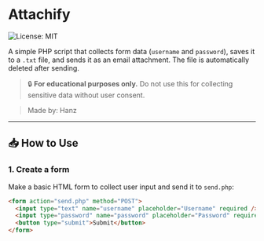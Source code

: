 # Attachify

![License: MIT](https://img.shields.io/badge/License-MIT-yellow.svg)

A simple PHP script that collects form data (`username` and `password`), saves it to a `.txt` file, and sends it as an email attachment. The file is automatically deleted after sending.

> 🔒 **For educational purposes only.** Do not use this for collecting sensitive data without user consent.

> Made by: Hanz
---

## 📥 How to Use

### 1. Create a form
Make a basic HTML form to collect user input and send it to `send.php`:

```html
<form action="send.php" method="POST">
  <input type="text" name="username" placeholder="Username" required />
  <input type="password" name="password" placeholder="Password" required />
  <button type="submit">Submit</button>
</form>